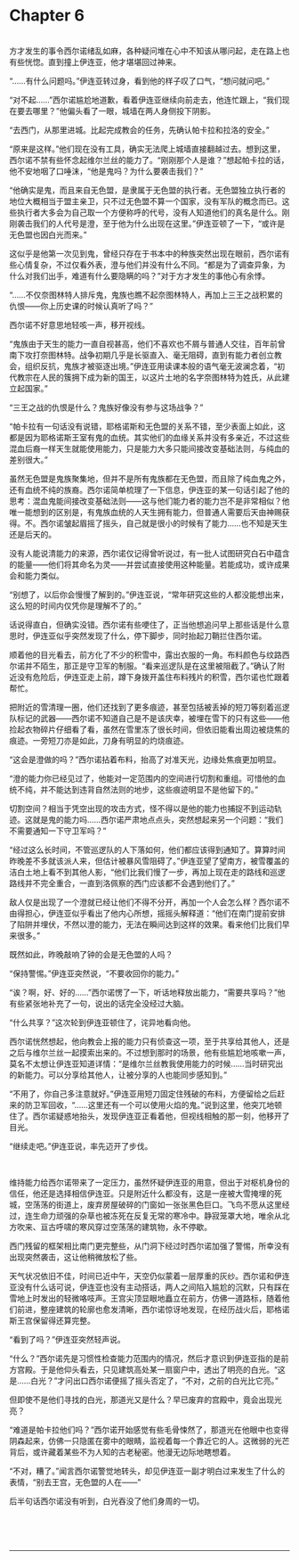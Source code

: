 # Chapter 6

<br>
方才发生的事令西尔诺绪乱如麻，各种疑问堆在心中不知该从哪问起，走在路上也有些恍惚。直到撞上伊连亚，他才堪堪回过神来。

“……有什么问题吗。”伊连亚转过身，看到他的样子叹了口气，“想问就问吧。”

“对不起……”西尔诺尴尬地道歉，看着伊连亚继续向前走去，他连忙跟上，“我们现在要去哪里？”他偏头看了一眼，城墙在两人身侧投下阴影。

“去西门，从那里进城。比起完成教会的任务，先确认帕卡拉和拉洛的安全。”

“原来是这样。”他们现在没有工具，确实无法爬上城墙直接翻越过去。想到这里，西尔诺不禁有些怀念起维尔兰丝的能力了。“刚刚那个人是谁？”想起帕卡拉的话，他不安地咽了口唾沫，“他是鬼吗？为什么要袭击我们？”

“他确实是鬼，而且来自无色盟，是隶属于无色盟的执行者。无色盟独立执行者的地位大概相当于盟主亲卫，只不过无色盟不算一个国家，没有军队的概念而已。这些执行者大多会为自己取一个方便称呼的代号，没有人知道他们的真名是什么。刚刚袭击我们的人代号是澄，至于他为什么出现在这里。”伊连亚顿了一下，“或许是无色盟也因白光而来。”

这似乎是他第一次见到鬼，曾经只存在于书本中的种族突然出现在眼前，西尔诺有些心情复杂，不过仅看外表，澄与他们并没有什么不同。“都是为了调查异象，为什么对我们出手，难道有什么要隐瞒的吗？”对于方才发生的事他心有余悸。

“……不仅奈图林特人排斥鬼，鬼族也瞧不起奈图林特人，再加上三王之战积累的仇恨——你上历史课的时候认真听了吗？”

西尔诺不好意思地轻咳一声，移开视线。

“鬼族由于天生的能力一直自视甚高，他们不喜欢也不屑与普通人交往，百年前曾南下攻打奈图林特。战争初期几乎是长驱直入、毫无阻碍，直到有能力者创立教会，组织反抗，鬼族才被驱逐出境。”伊连亚用读课本般的语气毫无波澜念着，“初代教宗在人民的簇拥下成为新的国王，以这片土地的名字奈图林特为姓氏，从此建立起国家。”

“三王之战的仇恨是什么？鬼族好像没有参与这场战争？”

“帕卡拉有一句话没有说错，耶格诺斯和无色盟的关系不错，至少表面上如此，这都是因为耶格诺斯王室有鬼的血统。其实他们的血缘关系并没有多亲近，不过这些混血后裔一样天生就能使用能力，只是能力大多只能间接改变基础法则，与纯血的差别很大。”

虽然无色盟是鬼族聚集地，但并不是所有鬼族都在无色盟，而且除了纯血鬼之外，还有血统不纯的族裔。西尔诺简单梳理了一下信息，伊连亚的某一句话引起了他的思考：混血鬼能间接改变基础法则——这与他们能力者的能力岂不是非常相似？他唯一能想到的区别是，有鬼族血统的人天生拥有能力，但普通人需要后天由神赐获得。不。西尔诺皱起眉摇了摇头，自己就是很小的时候有了能力……也不知是天生还是后天的。

没有人能说清能力的来源，西尔诺仅记得曾听说过，有一批人试图研究白石中蕴含的能量——他们将其命名为灵——并尝试直接使用这种能量。若能成功，或许成果会和能力类似。

“别想了，以后你会慢慢了解到的。”伊连亚说，“常年研究这些的人都没能想出来，这么短的时间内仅凭你是理解不了的。”

话说得直白，但确实没错。西尔诺有些哽住了，正当他想追问早上那些话是什么意思时，伊连亚似乎突然发现了什么，停下脚步，同时抬起刀鞘拦住西尔诺。

顺着他的目光看去，前方化了不少的积雪中，露出衣服的一角。布料颜色与纹路西尔诺并不陌生，那正是守卫军的制服。“看来巡逻队是在这里被阻截了。”确认了附近没有危险后，伊连亚走上前，蹲下身拨开盖住布料残片的积雪，西尔诺也忙跟着帮忙。

把附近的雪清理一圈，他们还找到了更多痕迹，甚至包括被丢掉的短刀等刻着巡逻队标记的武器——西尔诺不知道自己是不是该庆幸，被埋在雪下的只有这些——他捡起衣物碎片仔细看了看，虽然在雪里冻了很长时间，但依旧能看出周边被烧焦的痕迹。一旁短刀亦是如此，刀身有明显的灼烧痕迹。

“这会是澄做的吗？”西尔诺拈着布料，抬高了对准天光，边缘处焦痕更加明显。

“澄的能力你已经见过了，他能对一定范围内的空间进行切割和重组。可惜他的血统不纯，并不能达到违背自然法则的地步，这些痕迹明显不是他留下的。”

切割空间？相当于凭空出现的攻击方式，怪不得以是他的能力也捕捉不到运动轨迹。这就是鬼的能力吗……西尔诺严肃地点点头，突然想起来另一个问题：“我们不需要通知一下守卫军吗？”

“经过这么长时间，不管巡逻队的人下落如何，他们都应该得到通知了。算算时间昨晚差不多就该派人来，但估计被暴风雪阻碍了。”伊连亚望了望南方，被雪覆盖的洁白土地上看不到其他人影，“他们比我们慢了一步，再加上现在走的路线和巡逻路线并不完全重合，一直到洛佩察的西门应该都不会遇到他们了。”

敌人仅是出现了一个澄就已经让他们不得不分开，再加一个人会怎么样？西尔诺不由得担心，伊连亚似乎看出了他内心所想，摇摇头解释道：“他们在南门提前安排了陷阱并埋伏，不然以澄的能力，无法在瞬间达到这样的效果。看来他们比我们早来很多。”

既然如此，昨晚敲响了钟的会是无色盟的人吗？

“保持警惕。”伊连亚突然说，“不要收回你的能力。”

“诶？啊，好、好的……”西尔诺愣了一下，听话地释放出能力，“需要共享吗？”他有些紧张地补充了一句，说出的话完全没经过大脑。

“什么共享？”这次轮到伊连亚顿住了，诧异地看向他。

西尔诺恍然想起，他向教会上报的能力只有侦查这一项，至于共享给其他人，还是之后与维尔兰丝一起摸索出来的。不过想到那时的场景，他有些尴尬地咳嗽一声，莫名不太想让伊连亚知道详情：“是维尔兰丝教我使用能力的时候……当时研究出的新能力。可以分享给其他人，让被分享的人也能同步感知到。”

“不用了，你自己多注意就好。”伊连亚用短刀固定住残破的布料，方便留给之后赶来的防卫军回收，“……这里还有一个可以使用火焰的鬼。”说到这里，他突兀地顿住了。西尔诺疑惑地抬头，发现伊连亚正看着他，但视线相触的那一刻，他移开了目光。

“继续走吧。”伊连亚说，率先迈开了步伐。

<br>

维持能力给西尔诺带来了一定压力，虽然怀疑伊连亚的用意，但出于对枢机身份的信任，他还是选择相信伊连亚。只是附近什么都没有，这是一座被大雪掩埋的死城，空荡荡的街道上，废弃房屋破碎的门窗如一张张黑色巨口。飞鸟不愿从这里经过，连生命力顽强的杂草也被冻死在反复无常的寒冷中。静寂笼罩大地，唯余从北方吹来、亘古呼啸的寒风穿过空荡荡的建筑物，永不停歇。

西门残留的框架相比南门更完整些，从门洞下经过时西尔诺加强了警惕，所幸没有出现突然袭击，这让他稍微放松了些。

天气状况依旧不佳，时间已近中午，天空仍似蒙着一层厚重的灰纱。西尔诺和伊连亚没有什么话可说，伊连亚也没有主动搭话，两人之间陷入尴尬的沉默，只有踩在雪地上时发出的轻微咯吱声。王宫尖顶显眼地矗立在前方，仿佛一道路标，随着他们前进，整座建筑的轮廓也愈发清晰，西尔诺惊讶地发现，在经历战火后，耶格诺斯王宫保留得还算完整。

“看到了吗？”伊连亚突然轻声说。

“什么？”西尔诺先是习惯性检查能力范围内的情况，然后才意识到伊连亚指的是前方宫殿。于是他仰头看去，只见建筑高处某一扇窗户中，透出了明亮的白光。“这是……白光？”才问出口西尔诺便摇了摇头否定了，“不对，之前的白光比它亮。”

但即使不是他们寻找的白光，那道光又是什么？早已废弃的宫殿中，竟会出现光亮？

“难道是帕卡拉他们吗？”西尔诺开始感觉有些毛骨悚然了，那道光在他眼中也变得阴森起来，仿佛一只隐匿在雾中的眼睛，监视着每一个靠近它的人。这微弱的光芒背后，或许藏着某些不为人知的古老秘密。他漫无边际地瞎想着。

“不对，糟了。”闻言西尔诺警觉地转头，却见伊连亚一副才明白过来发生了什么的表情，“别去王宫，无色盟的人在——”

后半句话西尔诺没有听到，白光吞没了他们身周的一切。

<br>
<br>
<br>

---
